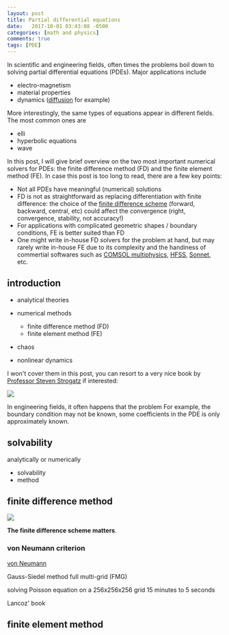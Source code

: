 ```yaml
---
layout: post
title: Partial differential equations
date:   2017-10-01 03:43:08 -0500
categories: [math and physics]
comments: true
tags: [PDE]
---
```


In scientific and engineering fields, often times the problems boil down to solving partial differential equations (PDEs).
Major applications include

* electro-magnetism 
* material properties 
* dynamics ([diffusion](https://en.wikipedia.org/wiki/Diffusion) for example)

More interestingly, the same types of equations appear in different fields.
The most common ones are

* elli
* hyperbolic equations
* wave

In this post, I will give brief overview on the two most important numerical solvers for PDEs: the finite difference method (FD) and the finite element method (FE).
In case this post is too long to read, there are a few key points:

* Not all PDEs have meaningful (numerical) solutions
* FD is not as straightforward as replacing differentiation with finite difference: the choice of the [finite difference scheme](https://en.wikipedia.org/wiki/Finite_difference) (forward, backward, central, etc) could affect the convergence (right, convergence, stability, not accuracy!)
* For applications with complicated geometric shapes / boundary conditions, FE is better suited than FD
* One might write in-house FD solvers for the problem at hand, but may rarely write in-house FE due to its complexity and the handiness of commertial softwares such as [COMSOL multiphysics](https://en.wikipedia.org/wiki/COMSOL_Multiphysics), [HFSS](https://en.wikipedia.org/wiki/HFSS), [Sonnet](https://www.sonnetsoftware.com), etc.

## introduction

* analytical theories
* numerical methods
    * finite difference method (FD)
    * finite element method (FE)
    
* chaos
* nonlinear dynamics

I won't cover them in this post, you can resort to a very nice book by [Professor Steven Strogatz](https://en.wikipedia.org/wiki/Steven_Strogatz) if interested:

<a target="_blank"  href="https://www.amazon.com/gp/product/0738204536/ref=as_li_tl?ie=UTF8&camp=1789&creative=9325&creativeASIN=0738204536&linkCode=as2&tag=nosarthur2016-20&linkId=654f571e9b6e5fda0b880a4522fd54d1"><img border="0" src="//ws-na.amazon-adsystem.com/widgets/q?_encoding=UTF8&MarketPlace=US&ASIN=0738204536&ServiceVersion=20070822&ID=AsinImage&WS=1&Format=_SL250_&tag=nosarthur2016-20" ></a><img src="//ir-na.amazon-adsystem.com/e/ir?t=nosarthur2016-20&l=am2&o=1&a=0738204536" width="1" height="1" border="0" alt="" style="border:none !important; margin:0px !important;" />

In engineering fields, it often happens that the problem 
For example, the boundary condition may not be known, some coefficients in the PDE is only approximately known.

## solvability

analytically or numerically

* solvability
* method



## finite difference method

<a target="_blank"  href="https://www.amazon.com/gp/product/1614273022/ref=as_li_tl?ie=UTF8&camp=1789&creative=9325&creativeASIN=1614273022&linkCode=as2&tag=nosarthur2016-20&linkId=27df21d6f4d10a12e5927c6aa8e4f6c2"><img border="0" src="//ws-na.amazon-adsystem.com/widgets/q?_encoding=UTF8&MarketPlace=US&ASIN=1614273022&ServiceVersion=20070822&ID=AsinImage&WS=1&Format=_SL250_&tag=nosarthur2016-20" ></a><img src="//ir-na.amazon-adsystem.com/e/ir?t=nosarthur2016-20&l=am2&o=1&a=1614273022" width="1" height="1" border="0" alt="" style="border:none !important; margin:0px !important;" />

**The finite difference scheme matters**.


### von Neumann criterion

[von Neumann](https://en.wikipedia.org/wiki/Von_Neumann_stability_analysis)


Gauss-Siedel method
full multi-grid (FMG)

solving Poisson equation on a 256x256x256 grid
15 minutes to 5 seconds


Lancoz' book


## finite element method
